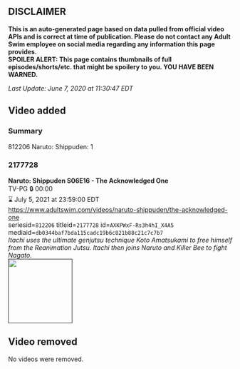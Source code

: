 ## DISCLAIMER
**This is an auto-generated page based on data pulled from official video APIs and is correct at time of publication. Please do not contact any Adult Swim employee on social media regarding any information this page provides.**  
**SPOILER ALERT: This page contains thumbnails of full episodes/shorts/etc. that might be spoilery to you. YOU HAVE BEEN WARNED.**  

_Last Update: June 7, 2020 at 11:30:47 EDT_
## Video added
### Summary
812206 Naruto: Shippuden: 1  
### 2177728
**Naruto: Shippuden S06E16 - The Acknowledged One**  
TV-PG 🔒 00:00  
⌛ July 5, 2021 at 23:59:00 EDT  
https://www.adultswim.com/videos/naruto-shippuden/the-acknowledged-one  
seriesid=`812206` titleid=`2177728` id=`AXKPWxF-Rs3h4hI_X4A5` mediaid=`db0344baf7bda115cadc19b6c821b88c21c7c7b7`  
_Itachi uses the ultimate genjutsu technique Koto Amatsukami to free himself from the Reanimation Jutsu. Itachi then joins Naruto and Killer Bee to fight Nagato._  
<a href=""><img src="" height="144px" /></a>
## Video removed
No videos were removed.  
